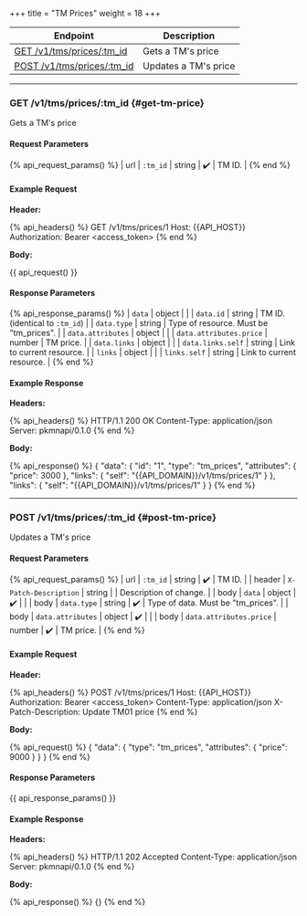 +++
title = "TM Prices"
weight = 18
+++

| Endpoint                                     | Description          |
|----------------------------------------------|----------------------|
| [GET /v1/tms/prices/:tm_id](#get-tm-price)   | Gets a TM's price    |
| [POST /v1/tms/prices/:tm_id](#post-tm-price) | Updates a TM's price |

---

### GET /v1/tms/prices/:tm_id {#get-tm-price}

Gets a TM's price

#### Request Parameters

{% api_request_params() %}
| url | `:tm_id` | string | ✔️ | TM ID. |
{% end %}

#### Example Request

**Header:**

{% api_headers() %}
GET /v1/tms/prices/1
Host: {{API_HOST}}
Authorization: Bearer <access_token>
{% end %}

**Body:**

{{ api_request() }}

#### Response Parameters

{% api_response_params() %}
| `data`                  | object |                                        |
| `data.id`               | string | TM ID. (identical to `:tm_id`)         |
| `data.type`             | string | Type of resource. Must be "tm_prices". |
| `data.attributes`       | object |                                        |
| `data.attributes.price` | number | TM price.                              |
| `data.links`            | object |                                        |
| `data.links.self`       | string | Link to current resource.              |
| `links`                 | object |                                        |
| `links.self`            | string | Link to current resource.              |
{% end %}

#### Example Response

**Headers:**

{% api_headers() %}
HTTP/1.1 200 OK
Content-Type: application/json
Server: pkmnapi/0.1.0
{% end %}

**Body:**

{% api_response() %}
{
    "data": {
        "id": "1",
        "type": "tm_prices",
        "attributes": {
            "price": 3000
        },
        "links": {
            "self": "{{API_DOMAIN}}/v1/tms/prices/1"
        }
    },
    "links": {
        "self": "{{API_DOMAIN}}/v1/tms/prices/1"
    }
}
{% end %}

---

### POST /v1/tms/prices/:tm_id {#post-tm-price}

Updates a TM's price

#### Request Parameters

{% api_request_params() %}
| url    | `:tm_id`                | string | ✔️ | TM ID.                             |
| header | `X-Patch-Description`   | string |   | Description of change.             |
| body   | `data`                  | object | ✔️ |                                    |
| body   | `data.type`             | string | ✔️ | Type of data. Must be "tm_prices". |
| body   | `data.attributes`       | object | ✔️ |                                    |
| body   | `data.attributes.price` | number | ✔️ | TM price.                          |
{% end %}

#### Example Request

**Header:**

{% api_headers() %}
POST /v1/tms/prices/1
Host: {{API_HOST}}
Authorization: Bearer <access_token>
Content-Type: application/json
X-Patch-Description: Update TM01 price
{% end %}

**Body:**

{% api_request() %}
{
    "data": {
        "type": "tm_prices",
        "attributes": {
            "price": 9000
        }
    }
}
{% end %}

#### Response Parameters

{{ api_response_params() }}

#### Example Response

**Headers:**

{% api_headers() %}
HTTP/1.1 202 Accepted
Content-Type: application/json
Server: pkmnapi/0.1.0
{% end %}

**Body:**

{% api_response() %}
{}
{% end %}
